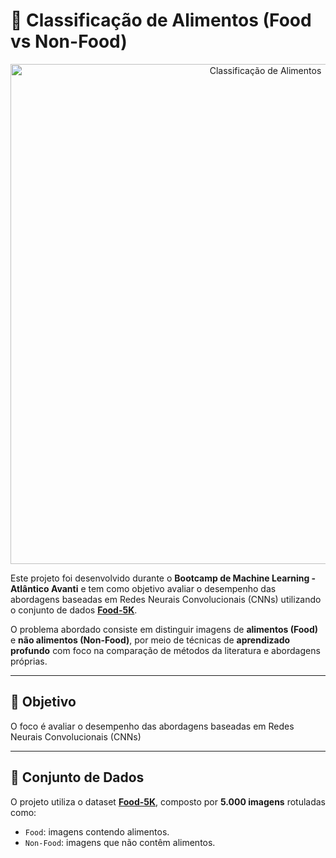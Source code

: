 # 🥗 Classificação de Alimentos (Food vs Non-Food)

<p align="center">
  <img src="https://figures.semanticscholar.org/1e1a67a78badc619b2f9938e4a03922dcbee0fb6/5-Figure5-1.png" alt="Classificação de Alimentos" width="800">
</p>

Este projeto foi desenvolvido durante o **Bootcamp de Machine Learning - Atlântico Avanti** e tem como objetivo avaliar o desempenho das abordagens baseadas em Redes Neurais Convolucionais (CNNs) utilizando o conjunto de dados [**Food-5K**](https://www.kaggle.com/datasets/trolukovich/food5k-image-dataset/data).

O problema abordado consiste em distinguir imagens de **alimentos (Food)** e **não alimentos (Non-Food)**, por meio de técnicas de **aprendizado profundo**  com foco na comparação de métodos da literatura e abordagens próprias.

---

## 🎯 Objetivo

O foco é avaliar o desempenho das abordagens baseadas em Redes Neurais Convolucionais (CNNs)

---

## 🍎 Conjunto de Dados

O projeto utiliza o dataset **[Food-5K](https://www.kaggle.com/datasets/trolukovich/food5k-image-dataset/data)**, composto por **5.000 imagens** rotuladas como:

- `Food`: imagens contendo alimentos.  
- `Non-Food`: imagens que não contêm alimentos.
